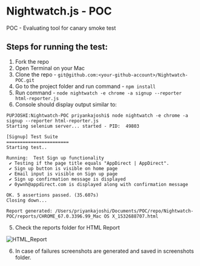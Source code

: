 # Nightwatch.js - POC
POC - Evaluating tool for canary smoke test

## Steps for running the test:
1. Fork the repo 
2. Open Terminal on your Mac
3. Clone the repo - `git@github.com:<your-github-account>/Nightwatch-POC.git`
2. Go to the project folder and run command - `npm install`
3. Run command - `node nightwatch -e chrome -a signup --reporter html-reporter.js`
4. Console should display output similar to:

```
PUPJOSHI:Nightwatch-POC priyankajoshi$ node nightwatch -e chrome -a signup --reporter html-reporter.js
Starting selenium server... started - PID:  49803

[Signup] Test Suite
=======================
Starting test..

Running:  Test Sign up functionality
 ✔ Testing if the page title equals "AppDirect | AppDirect".
 ✔ Sign up button is visible on home page
 ✔ Email input is visible on Sign up page
 ✔ Sign up confirmation message is displayed
 ✔ 0ywnh@appdirect.com is displayed along with confirmation message

OK. 5 assertions passed. (35.607s)
Closing down...

Report generated: /Users/priyankajoshi/Documents/POC/repo/Nightwatch-POC/reports/CHROME_67.0.3396.99_Mac OS X_1532688707.html
```
5. Check the reports folder for HTML Report

![HTML_Report](https://user-images.githubusercontent.com/25004490/43318389-3afc85f4-91be-11e8-8215-4b798c652c2f.png)

6. In case of failures screenshots are generated and saved in screenshots folder.

